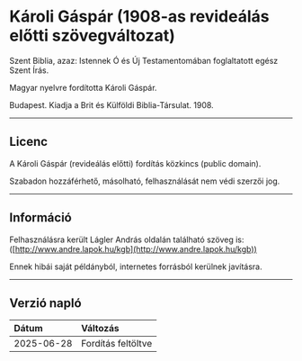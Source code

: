 # Károli Gáspár (1908-as revideálás előtti szövegváltozat)

Szent Biblia, azaz: Istennek Ó és Új Testamentomában foglaltatott egész Szent Írás.

Magyar nyelvre fordította Károli Gáspár.

Budapest. Kiadja a Brit és Külföldi Biblia-Társulat. 1908.

---

## Licenc

A Károli Gáspár (revideálás előtti) fordítás közkincs (public domain).

Szabadon hozzáférhető, másolható, felhasználását nem védi szerzői jog.

---

## Információ

Felhasználásra került Lágler András oldalán található szöveg is: ([http://www.andre.lapok.hu/kgb](http://www.andre.lapok.hu/kgb))

Ennek hibái saját példányból, internetes forrásból kerülnek javításra.

---

## Verzió napló

| Dátum      | Változás           |
| :--------- | :----------------- |
| 2025-06-28 | Fordítás feltöltve |
